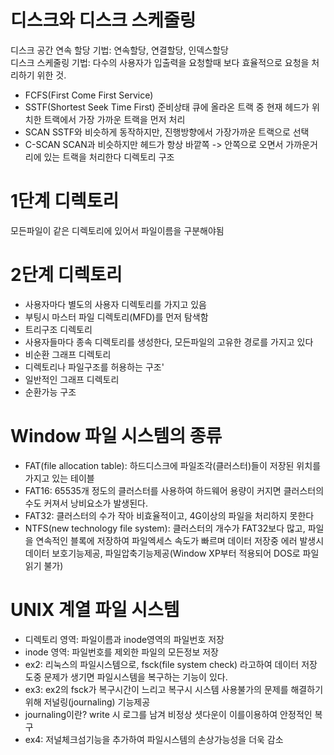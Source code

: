 # 디스크와 디스크 스케줄링
디스크 공간 연속 할당 기법: 연속할당, 연결할당, 인덱스할당  
디스크 스케줄링 기법: 다수의 사용자가 입출력을 요청할때 보다 효율적으로 요청을 처리하기 위한 것.  

- FCFS(First Come First Service)
- SSTF(Shortest Seek Time First)
	준비상태 큐에 올라온 트랙 중 현재 헤드가 위치한 트랙에서 가장 가까운 트랙을 
    먼저 처리
- SCAN
	SSTF와 비슷하게 동작하지만, 진행방향에서 가장가까운 트랙으로 선택
- C-SCAN
	SCAN과 비슷하지만 헤드가 항상 바깥쪽 -> 안쪽으로 오면서 가까운거리에 있는 트랙을
    처리한다
디렉토리 구조
# 1단계 디렉토리
모든파일이 같은 디렉토리에 있어서 파일이름을 구분해야됨

# 2단계 디렉토리

* 사용자마다 별도의 사용자 디렉토리를 가지고 있음  
* 부팅시 마스터 파일 디렉토리(MFD)를 먼저 탐색함  
* 트리구조 디렉토리  
* 사용자들마다 종속 디렉토리를 생성한다, 모든파일의 고유한 경로를 가지고 있다  
* 비순환 그래프 디렉토리  
* 디렉토리나 파일구조를 허용하는 구조'  
* 일반적인 그래프 디렉토리  
* 순환가능 구조  

# Window 파일 시스템의 종류
* FAT(file allocation table): 하드디스크에 파일조각(클러스터)들이 저장된 위치를 가지고 있는 테이블  
* FAT16: 65535개 정도의 클러스터를 사용하여 하드웨어 용량이 커지면 클러스터의 수도 커져서 낭비요소가 발생된다.  
* FAT32: 클러스터의 수가 작아 비효율적이고, 4G이상의 파일을 처리하지 못한다  
* NTFS(new technology file system): 클러스터의 개수가 FAT32보다 많고, 파일을 연속적인 블록에 저장하여 파일엑세스 속도가 빠르며 데이터 저장중 에러 발생시 데이터 보호기능제공,   파일압축기능제공(Window XP부터 적용되어 DOS로 파일 읽기 불가)  

# UNIX 계열 파일 시스템  
* 디렉토리 영역: 파일이름과 inode영역의 파일번호 저장  
* inode 영역: 파일번호를 제외한 파일의 모든정보 저장  
* ex2: 리눅스의 파일시스템으로, fsck(file system check) 라고하여 데이터 저장 도중 문제가 생기면 파일시스템을 복구하는 기능이 있다.  
* ex3: ex2의 fsck가 복구시간이 느리고 복구시 시스템 사용불가의 문제를 해결하기 위해 저널링(journaling) 기능제공  
* journaling이란? write 시 로그를 남겨 비정상 셧다운이 이를이용하여 안정적인 복구  
* ex4: 저널체크섬기능을 추가하여 파일시스템의 손상가능성을 더욱 감소  